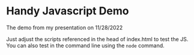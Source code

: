 # Handy Javascript Demo
The demo from my presentation on 11/28/2022

Just adjust the scripts referenced in the head of index.html to test the JS. You can also test in the command line using the `node` command.
